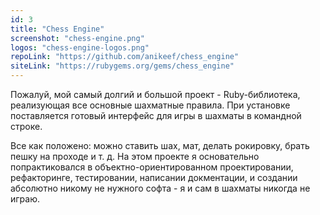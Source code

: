 ```yaml
---
id: 3
title: "Chess Engine"
screenshot: "chess-engine.png"
logos: "chess-engine-logos.png"
repoLink: "https://github.com/anikeef/chess_engine"
siteLink: "https://rubygems.org/gems/chess_engine"
---
```

Пожалуй, мой самый долгий и большой проект - Ruby-библиотека, реализующая все основные шахматные правила. При установке поставляется готовый интерфейс для игры в шахматы в командной строке. 

Все как положено: можно ставить шах, мат, делать рокировку, брать пешку на проходе и т. д. На этом проекте я основательно попрактиковался в объектно-ориентированном проектировании, рефакторинге, тестировании, написании докментации, и создании абсолютно никому не нужного софта - я и сам в шахматы никогда не играю.